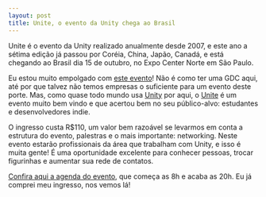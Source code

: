 ```yaml
---
layout: post
title: Unite, o evento da Unity chega ao Brasil
---
```


Unite é o evento da Unity realizado anualmente desde 2007, e este ano a sétima edição já passou por Coréia, China, Japão, Canadá, e está chegando ao Brasil dia 15 de outubro, no Expo Center Norte em São Paulo.

Eu estou muito empolgado com [este evento](http://unity3d.com/unite/brazil "Unite")! Não é como ter uma GDC aqui, até por que talvez não temos empresas o suficiente para um evento deste porte. Mas, como quase todo mundo usa [Unity](http://unity3d.com/ "Unity") por aqui, o [Unite](http://unity3d.com/unite "Unite") é um evento muito bem vindo e que acertou bem no seu público-alvo: estudantes e desenvolvedores indie.

O ingresso custa R$110, um valor bem razoável se levarmos em conta a estrutura do evento, palestras e o mais importante: networking. Neste evento estarão profissionais da área que trabalham com Unity, e isso é muita gente! É uma oportunidade excelente para conhecer pessoas, trocar figurinhas e aumentar sua rede de contatos.

[Confira aqui a agenda do evento](http://unity3d.com/unite/brazil/schedule "Unite"), que começa as 8h e acaba as 20h. Eu já comprei meu ingresso, nos vemos lá!
